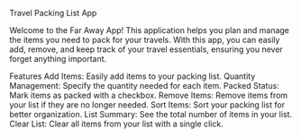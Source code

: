 Travel Packing List App

Welcome to the Far Away App! This application helps you plan and manage the items you need to pack for your travels. With this app, you can easily add, remove, and keep track of your travel essentials, ensuring you never forget anything important.

Features
Add Items: Easily add items to your packing list.
Quantity Management: Specify the quantity needed for each item.
Packed Status: Mark items as packed with a checkbox.
Remove Items: Remove items from your list if they are no longer needed.
Sort Items: Sort your packing list for better organization.
List Summary: See the total number of items in your list.
Clear List: Clear all items from your list with a single click.
